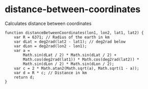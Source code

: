 # distance-between-coordinates
Calculates distance between coordinates

```
function distanceBetweenCoordinates(lon1, lon2, lat1, lat2) {
	var R = 6371; // Radius of the earth in km
	var dLat = deg2rad(lat2 - lat1); // deg2rad below
	var dLon = deg2rad(lon2 - lon1);
	var a =
		Math.sin(dLat / 2) * Math.sin(dLat / 2) +
		Math.cos(deg2rad(lat1)) * Math.cos(deg2rad(lat2)) *
		Math.sin(dLon / 2) * Math.sin(dLon / 2);
	var c = 2 * Math.atan2(Math.sqrt(a), Math.sqrt(1 - a));
	var d = R * c; // Distance in km	  
	return d;
}
```
